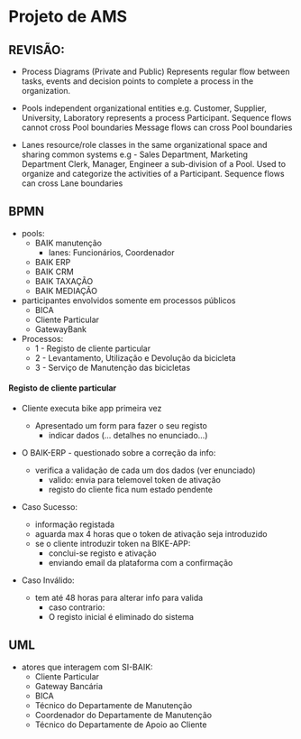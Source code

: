 # Projeto de AMS
## REVISÃO:
* Process Diagrams (Private and Public) Represents regular
	flow between tasks, events and decision
	points to complete a process in the organization.

* Pools independent organizational entities
	e.g.  Customer, Supplier, University, Laboratory
	represents a process Participant.
	Sequence flows cannot cross Pool boundaries
	Message flows can cross Pool boundaries

* Lanes resource/role classes in the same organizational
	space and sharing common systems
	e.g 	- Sales Department, Marketing Department
		Clerk, Manager, Engineer
	a sub-division of a Pool. Used to organize and
	categorize the activities of a Participant.
	Sequence flows can cross Lane boundaries


## BPMN
* pools:
	* BAIK manutenção
		* lanes: Funcionários, Coordenador
	* BAIK ERP
	* BAIK CRM
	* BAIK TAXAÇÃO
	* BAIK MEDIAÇÃO
* participantes envolvidos somente em processos públicos
	* BICA
	* Cliente Particular
	* GatewayBank
* Processos:
	* 1 - Registo de cliente particular
	* 2 - Levantamento, Utilização e Devolução da bicicleta
	* 3 - Serviço de Manutenção das bicicletas

#### Registo de cliente particular
* Cliente executa bike app primeira vez
	* Apresentado um form para fazer o seu registo
		* indicar dados (... detalhes no enunciado...)

* O BAIK-ERP - questionado sobre a correção da info:
	* verifica a validação de cada um dos dados (ver enunciado)
		* valido: envia para telemovel token de ativação
		* registo do cliente fica num estado pendente
* Caso Sucesso:
	* informação registada
	* aguarda max 4 horas que o token de ativação seja introduzido
	* se o cliente introduzir token na BIKE-APP:
		* conclui-se registo e ativação
		* enviando email da plataforma com a confirmação
* Caso Inválido:
	* tem até 48 horas para alterar info para valida
		* caso contrario:
		* O registo inicial é eliminado do sistema



## UML
* atores que interagem com SI-BAIK:
	* Cliente Particular
	* Gateway Bancária
	* BICA
	* Técnico do Departamente de Manutenção
	* Coordenador do Departamente de Manutenção
	* Técnico do Departamente de Apoio ao Cliente
